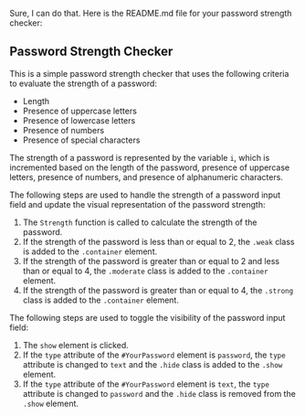 Sure, I can do that. Here is the README.md file for your password strength checker:

## Password Strength Checker

This is a simple password strength checker that uses the following criteria to evaluate the strength of a password:

* Length
* Presence of uppercase letters
* Presence of lowercase letters
* Presence of numbers
* Presence of special characters

The strength of a password is represented by the variable `i`, which is incremented based on the length of the password, presence of uppercase letters, presence of numbers, and presence of alphanumeric characters.

The following steps are used to handle the strength of a password input field and update the visual representation of the password strength:

1. The `Strength` function is called to calculate the strength of the password.
2. If the strength of the password is less than or equal to 2, the `.weak` class is added to the `.container` element.
3. If the strength of the password is greater than or equal to 2 and less than or equal to 4, the `.moderate` class is added to the `.container` element.
4. If the strength of the password is greater than or equal to 4, the `.strong` class is added to the `.container` element.

The following steps are used to toggle the visibility of the password input field:

1. The `show` element is clicked.
2. If the `type` attribute of the `#YourPassword` element is `password`, the `type` attribute is changed to `text` and the `.hide` class is added to the `.show` element.
3. If the `type` attribute of the `#YourPassword` element is `text`, the `type` attribute is changed to `password` and the `.hide` class is removed from the `.show` element.
